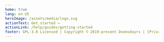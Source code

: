 ```yaml
---
home: true
lang: en-US
heroImage: /assets/media/logo.svg
actionText: Get started →
actionLink: /help/guides/getting-started
footer: GPL-3.0 Licensed | Copyright © 2019-present Doomsdayrs | [Privacy](/privacy) | [Disclaimer](/disclaimer)
---
```

